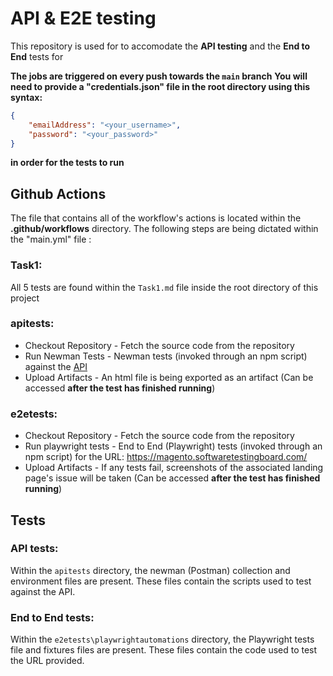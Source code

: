 # API & E2E testing
This repository is used for to accomodate the **API testing** and the **End to End** tests for 

**The jobs are triggered on every push towards the `main` branch**
**You will need to provide a "credentials.json" file in the root directory using this syntax:**
```json
{
    "emailAddress": "<your_username>",
    "password": "<your_password>"
}
```
**in order for the tests to run**


## Github Actions

The file that contains all of the workflow's actions is located within the **.github/workflows** directory. The following steps are being dictated within the "main.yml" file :

### Task1: 
All 5 tests are found within the `Task1.md` file inside the root directory of this project



### apitests:
 - Checkout Repository - Fetch the source code from the repository
 - Run Newman Tests - Newman tests (invoked through an npm script) against the [API](https://reqres.in/)
 - Upload Artifacts - An html file is being  exported as an artifact (Can be accessed **after the test has finished running**)

### e2etests:

 - Checkout Repository - Fetch the source code from the repository
 - Run playwright tests - End to End (Playwright) tests (invoked through an npm script) for the URL: https://magento.softwaretestingboard.com/
 - Upload Artifacts - If any tests fail, screenshots of the associated landing page's issue will be taken (Can be accessed **after the test has finished running**)


## Tests

### API tests:

Within the `apitests` directory, the newman (Postman) collection and environment files are present. These files contain the scripts used to test against the API. 

### End to End tests:
Within the `e2etests\playwrightautomations` directory, the Playwright tests file and fixtures files are present. These files contain the code used to test the URL provided. 